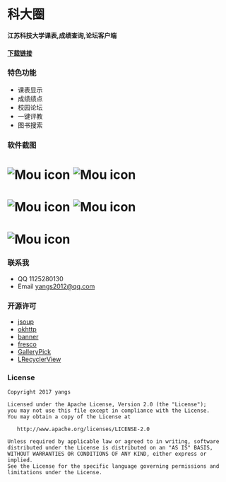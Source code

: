 # 科大圈

**江苏科技大学课表,成绩查询,论坛客户端**
#### [下载链接](http://www.myangs.com/app/KeDaQuan.apk)
### 特色功能
- 课表显示
- 成绩绩点
- 校园论坛
- 一键评教
- 图书搜索
### 软件截图
# ![Mou icon](https://github.com/yangs2012/kedaquan/blob/master/screenshot/kebiao.png) ![Mou icon](https://github.com/yangs2012/kedaquan/blob/master/screenshot/score.png)
# ![Mou icon](https://github.com/yangs2012/kedaquan/blob/master/screenshot/bbs.png) ![Mou icon](https://github.com/yangs2012/kedaquan/blob/master/screenshot/coursePj.png)
# ![Mou icon](https://github.com/yangs2012/kedaquan/blob/master/screenshot/book.png)
### 联系我
- QQ        1125280130
- Email     <yangs2012@qq.com>
### 开源许可
- [jsoup](https://github.com/jhy/jsoup)
- [okhttp](https://github.com/square/okhttp)
- [banner](https://github.com/youth5201314/banner)
- [fresco](https://github.com/facebook/fresco)
- [GalleryPick](https://github.com/YancyYe/GalleryPick)
- [LRecyclerView](https://github.com/jdsjlzx/LRecyclerView)
### License
    Copyright 2017 yangs

    Licensed under the Apache License, Version 2.0 (the "License");
    you may not use this file except in compliance with the License.
    You may obtain a copy of the License at

       http://www.apache.org/licenses/LICENSE-2.0

    Unless required by applicable law or agreed to in writing, software
    distributed under the License is distributed on an "AS IS" BASIS,
    WITHOUT WARRANTIES OR CONDITIONS OF ANY KIND, either express or implied.
    See the License for the specific language governing permissions and
    limitations under the License.


